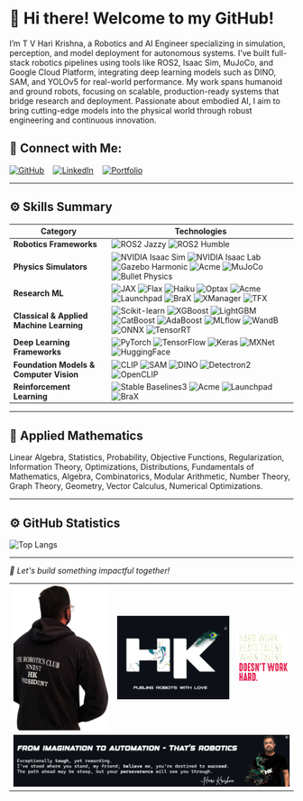 
# 👋 Hi there! Welcome to my GitHub!

I’m T V Hari Krishna, a Robotics and AI Engineer specializing in simulation, perception, and model deployment for autonomous systems. I’ve built full-stack robotics pipelines using tools like ROS2, Isaac Sim, MuJoCo, and Google Cloud Platform, integrating deep learning models such as DINO, SAM, and YOLOv5 for real-world performance. My work spans humanoid and ground robots, focusing on scalable, production-ready systems that bridge research and deployment. Passionate about embodied AI, I aim to bring cutting-edge models into the physical world through robust engineering and continuous innovation.

## 🔗 Connect with Me:

[![GitHub](https://img.shields.io/badge/-GitHub-181717?logo=github&logoColor=white)](https://github.com/tvharikrishna) &nbsp;&nbsp;
[![LinkedIn](https://img.shields.io/badge/-LinkedIn-0A66C2?logo=linkedin&logoColor=white)](https://www.linkedin.com/in/tvhari-krsna/) &nbsp;&nbsp;
[![Portfolio](https://img.shields.io/badge/-Portfolio-24292E?logo=githubpages&logoColor=white)](https://tvharikrishna.github.io/) &nbsp;&nbsp;

---

## ⚙️ Skills Summary

| **Category**               | **Technologies** |
|---------------------------|------------------|
| **Robotics Frameworks**    | ![ROS2 Jazzy](https://img.shields.io/badge/ROS2%20Jazzy-22314E?style=flat-square&logo=ros&logoColor=white) ![ROS2 Humble](https://img.shields.io/badge/ROS2%20Humble-22314E?style=flat-square&logo=ros&logoColor=white) |
| **Physics Simulators**     | ![NVIDIA Isaac Sim](https://img.shields.io/badge/Nvidia%20Isaac%20Sim-76B900.svg?&style=flat-square&logo=nvidia&logoColor=white) ![NVIDIA Isaac Lab](https://img.shields.io/badge/Nvidia%20Isaac%20Lab-76B900.svg?&style=flat-square&logo=nvidia&logoColor=white) ![Gazebo Harmonic](https://img.shields.io/badge/Gazebo%20Harmonic-007ACC.svg?&style=flat-square&logo=ros&logoColor=white) ![Acme](https://img.shields.io/badge/Acme-1A1A1A?style=flat-square&logo=google&logoColor=white) ![MuJoCo](https://img.shields.io/badge/MuJoCo-1A1A1A?style=flat-square&logo=google&logoColor=white) ![Bullet Physics](https://img.shields.io/badge/Bullet%20Physics-FFA500.svg?&style=flat-square&logo=deno&logoColor=464647) |
| **Research ML** | ![JAX](https://img.shields.io/badge/JAX-FFAD00.svg?&style=flat-square&logo=google&logoColor=black) ![Flax](https://img.shields.io/badge/Flax-009688.svg?&style=flat-square&logo=leaflet&logoColor=white) ![Haiku](https://img.shields.io/badge/Haiku-3F51B5.svg?&style=flat-square&logo=monzo&logoColor=white) ![Optax](https://img.shields.io/badge/Optax-607D8B.svg?&style=flat-square&logo=optimized&logoColor=white) ![Acme](https://img.shields.io/badge/Acme-FF7043.svg?&style=flat-square&logo=deepmind&logoColor=white) ![Launchpad](https://img.shields.io/badge/Launchpad-6A1B9A.svg?&style=flat-square&logo=google&logoColor=white) ![BraX](https://img.shields.io/badge/BraX-00ACC1.svg?&style=flat-square&logo=google&logoColor=white) ![XManager](https://img.shields.io/badge/XManager-7B1FA2.svg?&style=flat-square&logo=google&logoColor=white) ![TFX](https://img.shields.io/badge/TFX-4285F4?style=flat-square&logo=tensorflow&logoColor=white) |
| **Classical & Applied Machine Learning** | ![Scikit-learn](https://img.shields.io/badge/ScikitLearn-F7931E?style=flat-square&logo=scikit-learn&logoColor=white) ![XGBoost](https://img.shields.io/badge/XGBoost-blue.svg?&style=flat-square&logo=xgboost&logoColor=skyblue) ![LightGBM](https://img.shields.io/badge/LightGBM-8BC34A.svg?&style=flat-square&logo=lightgbm&logoColor=white) ![CatBoost](https://img.shields.io/badge/CatBoost-FFCC00.svg?&style=flat-square&logo=catboost&logoColor=black) ![AdaBoost](https://img.shields.io/badge/AdaBoost-2196F3.svg?&style=flat-square&logo=scikit-learn&logoColor=white) ![MLflow](https://img.shields.io/badge/MLflow-017CEE.svg?&style=flat-square&logo=mlflow&logoColor=white) ![WandB](https://img.shields.io/badge/WandB-FFBE00.svg?&style=flat-square&logo=weightsandbiases&logoColor=black) ![ONNX](https://img.shields.io/badge/ONNX-005CED.svg?&style=flat-square&logo=onnx&logoColor=white) ![TensorRT](https://img.shields.io/badge/TensorRT-76B900?style=flat-square&logo=nvidia&logoColor=white) |
| **Deep Learning Frameworks** | ![PyTorch](https://img.shields.io/badge/PyTorch-EE4C2C?style=flat-square&logo=pytorch&logoColor=white) ![TensorFlow](https://img.shields.io/badge/TensorFlow-FF6F00?style=flat-square&logo=tensorflow&logoColor=white) ![Keras](https://img.shields.io/badge/Keras-D00000?style=flat-square&logo=keras&logoColor=white) ![MXNet](https://img.shields.io/badge/MXNet-D941C5.svg?&style=flat-square&logo=apache&logoColor=white) ![HuggingFace](https://img.shields.io/badge/Transformers-FCC624.svg?&style=flat-square&logo=huggingface&logoColor=black) |
| **Foundation Models & Computer Vision** | ![CLIP](https://img.shields.io/badge/CLIP-607D8B.svg?&style=flat-square&logo=openai&logoColor=white) ![SAM](https://img.shields.io/badge/SAM-AB47BC.svg?&style=flat-square&logo=meta&logoColor=white) ![DINO](https://img.shields.io/badge/DINO-43A047.svg?&style=flat-square&logo=dinamo&logoColor=white) ![Detectron2](https://img.shields.io/badge/Detectron2-1E88E5.svg?&style=flat-square&logo=meta&logoColor=white) ![OpenCLIP](https://img.shields.io/badge/OpenCLIP-6A1B9A.svg?&style=flat-square&logo=openai&logoColor=white) |
| **Reinforcement Learning** | ![Stable Baselines3](https://img.shields.io/badge/Stable--Baselines3-00599C.svg?&style=flat-square&logo=python&logoColor=white) ![Acme](https://img.shields.io/badge/Acme-FF7043.svg?&style=flat-square&logo=deepmind&logoColor=white) ![Launchpad](https://img.shields.io/badge/Launchpad-6A1B9A.svg?&style=flat-square&logo=google&logoColor=white) ![BraX](https://img.shields.io/badge/BraX-00ACC1.svg?&style=flat-square&logo=google&logoColor=white) |

---

## 🧮 Applied Mathematics

Linear Algebra, Statistics, Probability, Objective Functions, Regularization, Information Theory, Optimizations, Distributions, Fundamentals of Mathematics, Algebra, Combinatorics, Modular Arithmetic, Number Theory, Graph Theory, Geometry, Vector Calculus, Numerical Optimizations.

---

## ⚙️ GitHub Statistics

<!-- ![Hari's GitHub stats](https://github-readme-stats.vercel.app/api?username=tvharikrishna&show_icons=true&theme=radical)  -->
![Top Langs](https://github-readme-stats.vercel.app/api/top-langs/?username=tvharikrishna&layout=compact)

---

*🎯 Let's build something impactful together!*

<table align="center">
    <tr>
        <!-- Discipline Quote -->
        <td align="center">
            <img src="readme_data/president_hari.png" alt="Profile" width="330" />
        </td>
        <!-- Radha Krishna Image -->
        <td align="center">
            <img src="readme_data/radhakrishna.png" alt="Radha Krishna Image" width="385" />
        </td>
        <!-- Profile Image -->
        <td align="center">
            <img src="readme_data/discipline_is_key.png" alt="Discipline Quote" width="180" />
        </td>
    </tr>
    <tr>
        <!-- Final Motivational Image -->
        <td colspan="3" align="center">
            <img src="readme_data/harikrishna_motivation.png" alt="Checkmate Buddy" width="1000" />
        </td>
    </tr>
</table>

